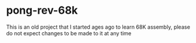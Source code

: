 # pong-rev-68k
This is an old project that I started ages ago to learn 68K assembly, please do not expect changes to be made to it at any time
